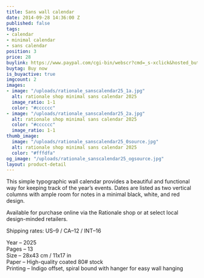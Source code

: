 ```yaml
---
title: Sans wall calendar
date: 2014-09-28 14:36:00 Z
published: false
tags:
- calendar
- minimal calendar
- sans calendar
position: 3
price: 28
buylink: https://www.paypal.com/cgi-bin/webscr?cmd=_s-xclick&hosted_button_id=GPZPA7346QEZA
buytag: Buy now
is_buyactive: true
imgcount: 2
images:
- image: "/uploads/rationale_sanscalendar25_1a.jpg"
  alt: rationale shop minimal sans calendar 2025
  image_ratio: 1-1
  color: "#cccccc"
- image: "/uploads/rationale_sanscalendar25_2a.jpg"
  alt: rationale shop minimal sans calendar 2025
  color: "#cccccc"
  image_ratio: 1-1
thumb_image:
  image: "/uploads/rationale_sanscalendar25_0source.jpg"
  alt: rationale shop minimal sans calendar 2025
  color: "#fffdfa"
og_image: "/uploads/rationale_sanscalendar25_ogsource.jpg"
layout: product-detail
---
```


This simple typographic wall calendar provides a beautiful and functional way for keeping track of the year’s events. Dates are listed as two vertical columns with ample room for notes in a minimal black, white, and red design.

Available for purchase online via the Rationale shop or at select local design-minded retailers.

Shipping rates: US–9 / CA–12 / INT–16

Year – 2025 <br>
Pages – 13 <br>
Size – 28x43 cm / 11x17 in <br>
Paper – High-quality coated 80# stock <br>
Printing – Indigo offset, spiral bound with hanger for easy wall hanging